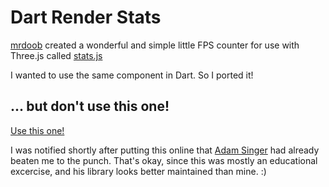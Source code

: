 Dart Render Stats
=======================

[mrdoob](https://github.com/mrdoob) created a wonderful and simple little FPS counter for use with Three.js called [stats.js](https://github.com/mrdoob/stats.js)

I wanted to use the same component in Dart. So I ported it!

... but don't use this one!
---------------------------

[Use this one!](https://github.com/Dartist/stats.dart)

I was notified shortly after putting this online that [Adam Singer](https://plus.google.com/104569492481999771226) had already beaten me
to the punch. That's okay, since this was mostly an educational excercise, and his library looks better maintained than mine. :)